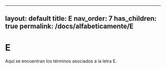 
---
layout: default
title: E
nav_order: 7
has_children: true
permalink: /docs/alfabeticamente/E
---

# E

Aquí se encuentran los términos asociados a la letra E.
